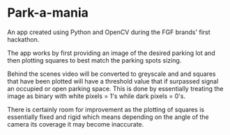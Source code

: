 # Park-a-mania

An app created using Python and OpenCV during the FGF brands' first hackathon.

The app works by first providing an image of the desired parking lot and then plotting squares to best match the parking spots sizing.

Behind the scenes video will be converted to greyscale and and squares that have been plotted will have a threshold value that if surpassed signal an occupied or open parking space. This is done by essentially treating the image as binary with white pixels = 1's while dark pixels = 0's.

There is certainly room for improvement as the plotting of squares is essentially fixed and rigid which means depending on the angle of the camera its coverage it may become inaccurate.
